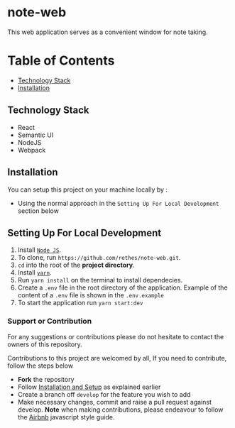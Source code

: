 # note-web
This web application serves as a convenient window for note taking.

# Table of Contents

- [Technology Stack](#technology-stack)
- [Installation](#installation)

## Technology Stack

- React
- Semantic UI
- NodeJS
- Webpack

## Installation

You can setup this project on your machine locally by :

- Using the normal approach in the `Setting Up For Local Development` section below

## Setting Up For Local Development

1. Install [`Node JS`](https://nodejs.org/en/).
2. To clone, run `https://github.com/rethes/note-web.git`.
3. `cd` into the root of the **project directory**.
4. Install [`yarn`](https://yarnpkg.com/en/docs/install#mac-stable).
5. Run `yarn install` on the terminal to install dependecies.
6. Create a `.env` file in the root directory of the application. Example of the content of a `.env` file is shown in the `.env.example`
7. To start the application run `yarn start:dev`

### Support or Contribution

For any suggestions or contributions please do not hesitate to contact the owners of this repository.

Contributions to this project are welcomed by all, If you need to contribute, follow the steps below

- **Fork** the repository
- Follow [Installation and Setup](#installation) as explained earlier
- Create a branch off `develop` for the feature you wish to add
- Make necessary changes, commit and raise a pull request against develop.
  **Note** when making contributions, please endeavour to follow the [Airbnb](https://github.com/airbnb/javascript) javascript style guide.

